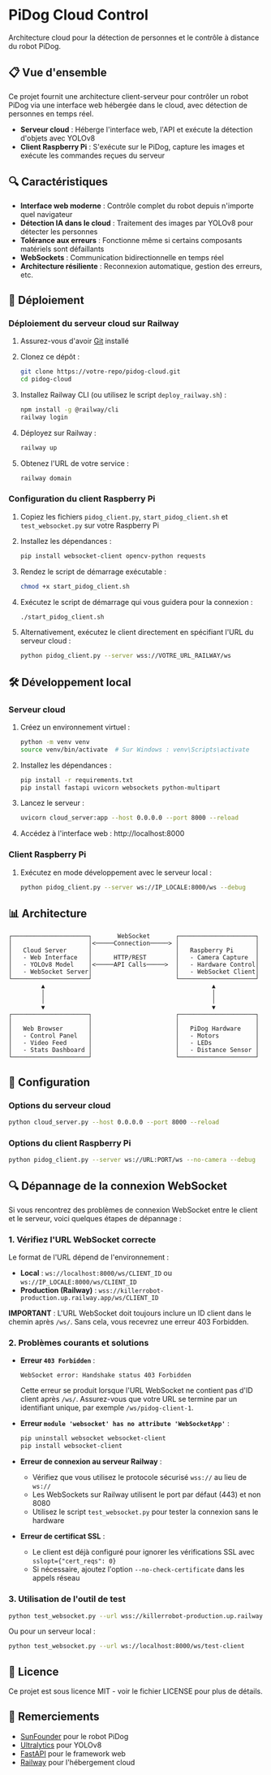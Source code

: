 # PiDog Cloud Control

Architecture cloud pour la détection de personnes et le contrôle à distance du robot PiDog.

## 📋 Vue d'ensemble

Ce projet fournit une architecture client-serveur pour contrôler un robot PiDog via une interface web hébergée dans le cloud, avec détection de personnes en temps réel.

* **Serveur cloud** : Héberge l'interface web, l'API et exécute la détection d'objets avec YOLOv8
* **Client Raspberry Pi** : S'exécute sur le PiDog, capture les images et exécute les commandes reçues du serveur

## 🔍 Caractéristiques

* **Interface web moderne** : Contrôle complet du robot depuis n'importe quel navigateur
* **Détection IA dans le cloud** : Traitement des images par YOLOv8 pour détecter les personnes
* **Tolérance aux erreurs** : Fonctionne même si certains composants matériels sont défaillants
* **WebSockets** : Communication bidirectionnelle en temps réel
* **Architecture résiliente** : Reconnexion automatique, gestion des erreurs, etc.

## 🚀 Déploiement

### Déploiement du serveur cloud sur Railway

1. Assurez-vous d'avoir [Git](https://git-scm.com/) installé

2. Clonez ce dépôt :
   ```bash
   git clone https://votre-repo/pidog-cloud.git
   cd pidog-cloud
   ```

3. Installez Railway CLI (ou utilisez le script `deploy_railway.sh`) :
   ```bash
   npm install -g @railway/cli
   railway login
   ```

4. Déployez sur Railway :
   ```bash
   railway up
   ```

5. Obtenez l'URL de votre service :
   ```bash
   railway domain
   ```

### Configuration du client Raspberry Pi

1. Copiez les fichiers `pidog_client.py`, `start_pidog_client.sh` et `test_websocket.py` sur votre Raspberry Pi

2. Installez les dépendances :
   ```bash
   pip install websocket-client opencv-python requests
   ```

3. Rendez le script de démarrage exécutable :
   ```bash
   chmod +x start_pidog_client.sh
   ```

4. Exécutez le script de démarrage qui vous guidera pour la connexion :
   ```bash
   ./start_pidog_client.sh
   ```

5. Alternativement, exécutez le client directement en spécifiant l'URL du serveur cloud :
   ```bash
   python pidog_client.py --server wss://VOTRE_URL_RAILWAY/ws
   ```

## 🛠️ Développement local

### Serveur cloud

1. Créez un environnement virtuel :
   ```bash
   python -m venv venv
   source venv/bin/activate  # Sur Windows : venv\Scripts\activate
   ```

2. Installez les dépendances :
   ```bash
   pip install -r requirements.txt
   pip install fastapi uvicorn websockets python-multipart
   ```

3. Lancez le serveur :
   ```bash
   uvicorn cloud_server:app --host 0.0.0.0 --port 8000 --reload
   ```

4. Accédez à l'interface web : http://localhost:8000

### Client Raspberry Pi

1. Exécutez en mode développement avec le serveur local :
   ```bash
   python pidog_client.py --server ws://IP_LOCALE:8000/ws --debug
   ```

## 📊 Architecture

```
┌─────────────────────┐       WebSocket       ┌─────────────────────┐
│                     │<─────Connection─────> │                     │
│   Cloud Server      │                       │   Raspberry Pi      │
│   - Web Interface   │      HTTP/REST        │   - Camera Capture  │
│   - YOLOv8 Model    │<─────API Calls─────>  │   - Hardware Control│
│   - WebSocket Server│                       │   - WebSocket Client│
└─────────────────────┘                       └─────────────────────┘
         ▲                                              ▲
         │                                              │
         │                                              │
         ▼                                              ▼
┌─────────────────────┐                       ┌─────────────────────┐
│                     │                       │                     │
│   Web Browser       │                       │   PiDog Hardware    │
│   - Control Panel   │                       │   - Motors          │
│   - Video Feed      │                       │   - LEDs            │
│   - Stats Dashboard │                       │   - Distance Sensor │
└─────────────────────┘                       └─────────────────────┘
```

## 🔧 Configuration

### Options du serveur cloud

```bash
python cloud_server.py --host 0.0.0.0 --port 8000 --reload
```

### Options du client Raspberry Pi

```bash
python pidog_client.py --server ws://URL:PORT/ws --no-camera --debug
```

## 🔍 Dépannage de la connexion WebSocket

Si vous rencontrez des problèmes de connexion WebSocket entre le client et le serveur, voici quelques étapes de dépannage :

### 1. Vérifiez l'URL WebSocket correcte

Le format de l'URL dépend de l'environnement :
- **Local** : `ws://localhost:8000/ws/CLIENT_ID` ou `ws://IP_LOCALE:8000/ws/CLIENT_ID`
- **Production (Railway)** : `wss://killerrobot-production.up.railway.app/ws/CLIENT_ID`

**IMPORTANT** : L'URL WebSocket doit toujours inclure un ID client dans le chemin après `/ws/`. Sans cela, vous recevrez une erreur 403 Forbidden.

### 2. Problèmes courants et solutions

- **Erreur `403 Forbidden`** :
  ```
  WebSocket error: Handshake status 403 Forbidden
  ```
  Cette erreur se produit lorsque l'URL WebSocket ne contient pas d'ID client après `/ws/`. Assurez-vous que votre URL se termine par un identifiant unique, par exemple `/ws/pidog-client-1`.

- **Erreur `module 'websocket' has no attribute 'WebSocketApp'`** :
  ```bash
  pip uninstall websocket websocket-client
  pip install websocket-client
  ```

- **Erreur de connexion au serveur Railway** :
  - Vérifiez que vous utilisez le protocole sécurisé `wss://` au lieu de `ws://`
  - Les WebSockets sur Railway utilisent le port par défaut (443) et non 8080
  - Utilisez le script `test_websocket.py` pour tester la connexion sans le hardware

- **Erreur de certificat SSL** :
  - Le client est déjà configuré pour ignorer les vérifications SSL avec `sslopt={"cert_reqs": 0}`
  - Si nécessaire, ajoutez l'option `--no-check-certificate` dans les appels réseau

### 3. Utilisation de l'outil de test

```bash
python test_websocket.py --url wss://killerrobot-production.up.railway.app/ws/test-client
```

Ou pour un serveur local :
```bash
python test_websocket.py --url ws://localhost:8000/ws/test-client
```

## 📄 Licence

Ce projet est sous licence MIT - voir le fichier LICENSE pour plus de détails.

## 🙏 Remerciements

* [SunFounder](https://www.sunfounder.com/) pour le robot PiDog
* [Ultralytics](https://ultralytics.com/) pour YOLOv8
* [FastAPI](https://fastapi.tiangolo.com/) pour le framework web
* [Railway](https://railway.app/) pour l'hébergement cloud 